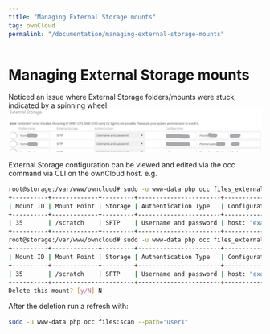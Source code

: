 ```yaml
---
title: "Managing External Storage mounts"
tag: ownCloud
permalink: "/documentation/managing-external-storage-mounts"
---
```


# Managing External Storage mounts 

Noticed an issue where External Storage folders/mounts were stuck, indicated by a spinning wheel:
![ownCloud External Storage](/assets/ownCloud-external_mounts.jpg)

External Storage configuration can be viewed and edited via the occ command via CLI on the ownCloud host. 
e.g. 
```bash
root@storage:/var/www/owncloud# sudo -u www-data php occ files_external:list user1
+----------+-------------+---------+-----------------------+-------------------------------------------------------------------------------+---------+
| Mount ID | Mount Point | Storage | Authentication Type   | Configuration                                                                 | Options |
+----------+-------------+---------+-----------------------+-------------------------------------------------------------------------------+---------+
| 35       | /scratch    | SFTP    | Username and password | host: "example.com", password: "***", root: "\/scratch\/user1", user: "user1" |         |
+----------+-------------+---------+-----------------------+-------------------------------------------------------------------------------+---------+
root@storage:/var/www/owncloud# sudo -u www-data php occ files_external:delete 35
+----------+-------------+---------+-----------------------+-------------------------------------------------------------------------------+---------+------------------+-------------------+
| Mount ID | Mount Point | Storage | Authentication Type   | Configuration                                                                 | Options | Applicable Users | Applicable Groups |
+----------+-------------+---------+-----------------------+-------------------------------------------------------------------------------+---------+------------------+-------------------+
| 35       | /scratch    | SFTP    | Username and password | host: "example.com", password: "***", root: "\/scratch\/user1", user: "user1" |         | user1            |                   |
+----------+-------------+---------+-----------------------+-------------------------------------------------------------------------------+---------+------------------+-------------------+
Delete this mount? [y/N] N
```

After the deletion run a refresh with:
```bash
sudo -u www-data php occ files:scan --path="user1"
```
